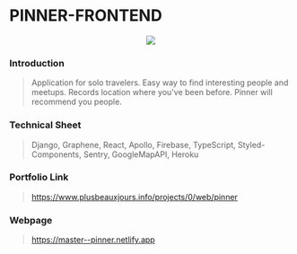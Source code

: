 # PINNER-FRONTEND

<p align="center" >
  <img src="https://www.plusbeauxjours.com/static/media/Pinner_web_video.4f4b2c1f.gif" >
  <br>
</p>

### Introduction

> Application for solo travelers. Easy way to find interesting people and meetups. Records location where you've been before. Pinner will recommend you people.

### Technical Sheet

> Django, Graphene, React, Apollo, Firebase, TypeScript, Styled-Components, Sentry, GoogleMapAPI, Heroku

### Portfolio Link

> https://www.plusbeauxjours.info/projects/0/web/pinner

### Webpage

> https://master--pinner.netlify.app

